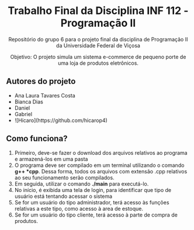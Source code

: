 <h1 align="center">Trabalho Final da Disciplina INF 112 - Programação II</h1>
<p align="center">Repositório do grupo 6 para o projeto final da disciplina de Programação II da Universidade Federal de Viçosa</p>
<p align="center">
 <a>Objetivo: O projeto simula um sistema e-commerce de pequeno porte de uma loja de produtos eletrônicos.</a>
<p align="left">
  <h2>Autores do projeto</h2>
  <ul> 
    <li>Ana Laura Tavares Costa </li>
    <li>Bianca Dias</li>
    <li>Daniel</li>
    <li>Gabriel</li>
    <li>![Hícaro](https://github.com/hicarop4)</li>
  </ul>
</p>
<h2>Como funciona?</h2>
<p>
  <ol>
   <li>Primeiro, deve-se fazer o download dos arquivos relativos ao programa e armazená-los em uma pasta</li>
   <li>O programa deve ser compilado em um terminal utilizando o comando <b>g++ *cpp</b>. Dessa forma, todos os arquivos com extensão .cpp relativos ao seu funcionamento serão compilados.</li>
   <li>Em seguida, utilizar o comando <b>./main</b> para executá-lo.</li>
   <li>No início, é exibida uma tela de login, para identificar que tipo de usuário está tentando acessar o sistema</li>
   <li>Se for um usuário do tipo administrador, terá acesso às funções relativas a este tipo, como acesso à area de estoque.</li>
   <li>Se for um usuário do tipo cliente, terá acesso à parte de compra de produtos.</li>
  </ol>
</p>
